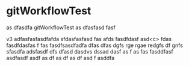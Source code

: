 # gitWorkflowTest

as dfasdfa
gitWorkflowTest
as dfasfasd fasf

v3 adfasfasfasdfafda sfdasfasfasd fas
afds fasdfdasf asd<c<xzcxzcsadcf argfa>>
fdas fasdfdasfas f
fas fasdfsasdfadfa dfas dfas dgfs rge rgae redgfs df gnfs
sfasdfa
adsfasdf
dfs dfasd dasdvs dssad
dasf
as
f as
fas
fasddfasf asdfasdf asdf as
df as
df
as df
asd
f asddfa
